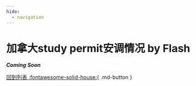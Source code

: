 ```yaml
---
hide:
  - navigation
---
```

# 加拿大study permit安调情况 by Flash

***Coming Soon***

[回到列表 :fontawesome-solid-house:](blog.md){ .md-button }
